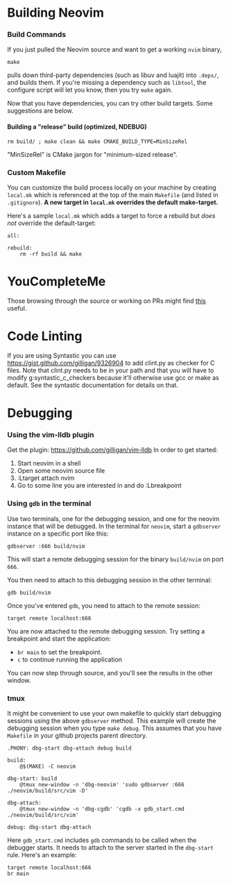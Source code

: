 # Building Neovim

### Build Commands

If you just pulled the Neovim source and want to get a working `nvim` binary,

    make

pulls down third-party dependencies (such as libuv and luajit) into `.deps/`, and builds them. If you're missing a dependency such as `libtool`, the configure script will let you know, then you try `make` again.  

Now that you have dependencies, you can try other build targets. Some suggestions are below.

#### Building a "release" build (optimized, NDEBUG)

    rm build/ ; make clean && make CMAKE_BUILD_TYPE=MinSizeRel

"MinSizeRel" is CMake jargon for "minimum-sized release". 

### Custom Makefile 
You can customize the build process locally on your machine by creating `local.mk` which is referenced at the top of the main `Makefile` (and listed in `.gitignore`). **A new target in `local.mk` overrides the default make-target.**

Here's a sample `local.mk` which adds a target to force a rebuild but *does not* override the default-target:
```make
all:

rebuild:
	rm -rf build && make
```

# YouCompleteMe
Those browsing through the source or working on PRs might find [this](https://gist.github.com/tarruda/8736305) useful.

# Code Linting
If you are using Syntastic you can use https://gist.github.com/gilligan/9326904 to add clint.py as checker
for C files. Note that clint.py needs to be in your path and that you will have to modify g:syntastic_c_checkers because it'll otherwise use gcc or make as default. See the syntastic documentation for details on that.

# Debugging

### Using the vim-lldb plugin
Get the plugin: https://github.com/gilligan/vim-lldb
In order to get started:
  1. Start neovim in a shell
  2. Open some neovim source file
  3. :Ltarget attach nvim
  4. Go to some line you are interested in and do :Lbreakpoint

### Using `gdb` in the terminal
Use two terminals, one for the debugging session, and one for the neovim instance that will be debugged.
In the terminal for `neovim`, start a `gdbserver` instance on a specific port like this:

    gdbserver :666 build/nvim

This will start a remote debugging session for the binary `build/nvim` on port `666`.

You then need to attach to this debugging session in the other terminal:

    gdb build/nvim

Once you've entered `gdb`, you need to attach to the remote session:

    target remote localhost:666

You are now attached to the remote debugging session. 
Try setting a breakpoint and start the application:

- `br main` to set the breakpoint.
- `c` to continue running the application

You can now step through source, and you'll see the results in the other window.

### tmux
It might be convenient to use your own makefile to quickly start debugging sessions using the above `gdbserver` method. This example will create the debugging session when you type `make debug`.
This assumes that you have `Makefile` in your github projects parent directory.

```
.PHONY: dbg-start dbg-attach debug build

build:
	@$(MAKE) -C neovim

dbg-start: build
	@tmux new-window -n 'dbg-neovim' 'sudo gdbserver :666 ./neovim/build/src/vim -D'

dbg-attach:
	@tmux new-window -n 'dbg-cgdb' 'cgdb -x gdb_start.cmd ./neovim/build/src/vim'

debug: dbg-start dbg-attach
```

Here `gdb_start.cmd` includes `gdb` commands to be called when the debugger starts. It needs to attach to the server started in the `dbg-start` rule. Here's an example:

```
target remote localhost:666
br main
```

